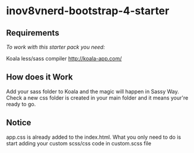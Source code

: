# inov8vnerd-bootstrap-4-starter

## Requirements 

_To work with this starter pack you need:_

Koala less/sass compiler http://koala-app.com/

## How does it Work

Add your sass folder to Koala and the magic will happen in Sassy Way.
Check a new css folder is created in your main folder and it means your're ready to go.

## Notice

app.css is already added to the index.html. What you only need to do is start adding your custom scss/css code in custom.scss file
